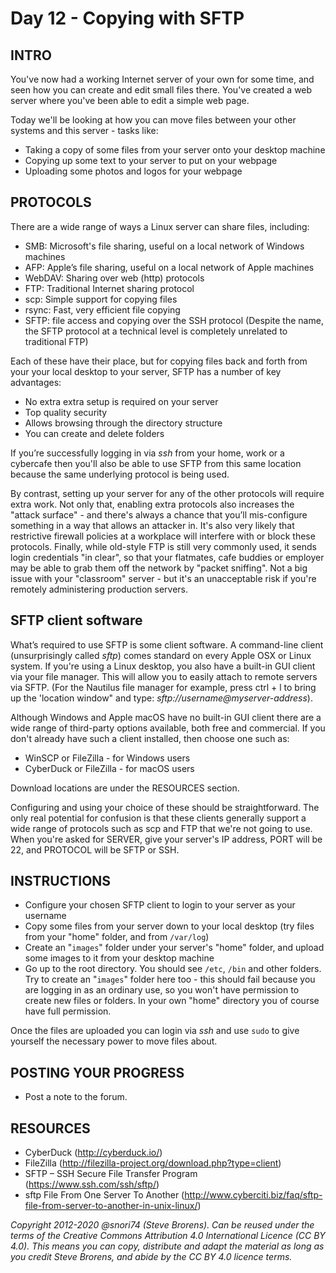 # Day 12 - Copying with SFTP

## INTRO

You've now had a working Internet server of your own for some time, and seen how you can create and edit small files there. You've created a web server where you've been able to edit a simple web page.

Today we'll be looking at how you can move files between your other systems and this server - tasks like:

* Taking a copy of some files from your server onto your desktop machine
* Copying up some text to your server to put on your webpage
* Uploading some photos and logos for your webpage

## PROTOCOLS

There are a wide range of ways a Linux server can share files, including:

* SMB: Microsoft's file sharing, useful on a local network of Windows machines
* AFP: Apple’s file sharing, useful on a local network of Apple machines
* WebDAV: Sharing over web (http) protocols
* FTP: Traditional Internet sharing protocol
* scp: Simple support for copying files
* rsync: Fast, very efficient file copying
* SFTP: file access and copying over the SSH protocol (Despite the name, the SFTP protocol at a technical level is completely unrelated to traditional FTP)

Each of these have their place, but for copying files back and forth from your your local desktop to your server, SFTP has a number of key advantages:

* No extra extra setup is required on your server
* Top quality security
* Allows browsing through the directory structure
* You can create and delete folders

If you’re successfully logging in via _ssh_ from your home, work or a cybercafe then you'll also be able to use SFTP from this same location because the same underlying protocol is being used.

By contrast, setting up your server for any of the other protocols will require extra work. Not only that, enabling extra protocols also increases the "attack surface" - and there's always a chance that you’ll mis-configure something in a way that allows an attacker in. It's also very likely that restrictive firewall policies at a workplace will interfere with or block these protocols. Finally, while old-style FTP is still very commonly used, it sends login credentials "in clear", so that your flatmates, cafe buddies or employer may be able to grab them off the network by "packet sniffing". Not a big issue with your "classroom" server - but it's an unacceptable risk if you're remotely administering production servers.

## SFTP client software

What’s required to use SFTP is some client software. A command-line client (unsurprisingly called _sftp_) comes standard on every Apple OSX or Linux system. If you're using a Linux desktop, you also have a built-in GUI client via your file manager. This will allow you to easily attach to remote servers via SFTP. (For the Nautilus file manager for example, press ctrl + l to bring up the 'location window" and type: _sftp://username@myserver-address_).

Although Windows and Apple macOS have no built-in GUI client there are  a wide range of third-party options available, both free and commercial. If you don't already have such a client installed, then choose one such as:
* WinSCP or FileZilla  - for Windows users
* CyberDuck or FileZilla  - for macOS users

Download locations are under the RESOURCES section.

Configuring and using your choice of these should be straightforward. The only real potential for confusion is that these clients generally support a wide range of protocols such as scp and FTP that we're not going to use. When you're asked for SERVER, give your server's IP address, PORT will be 22, and PROTOCOL will be SFTP or SSH.

## INSTRUCTIONS

* Configure your chosen SFTP client to login to your server as your username
* Copy some files from your server down to your local desktop (try files from your "home" folder, and from `/var/log`)
* Create an "`images`" folder under your server's "home" folder, and upload some images to it from your desktop machine
* Go up to the root directory. You should see `/etc`, `/bin` and other folders. Try to create an "`images`" folder here too - this should fail because you are logging in as an ordinary use, so you won't have permission to create new files or folders. In your own "home" directory you of course have full permission. 

Once the files are uploaded you can login via _ssh_ and use `sudo` to give yourself the necessary power to move files about.

## POSTING YOUR PROGRESS

* Post a note to the forum.

## RESOURCES

* CyberDuck (http://cyberduck.io/)
* FileZilla (http://filezilla-project.org/download.php?type=client)
* SFTP – SSH Secure File Transfer Program (https://www.ssh.com/ssh/sftp/)
* sftp File From One Server To Another (http://www.cyberciti.biz/faq/sftp-file-from-server-to-another-in-unix-linux/)

*Copyright 2012-2020 @snori74 (Steve Brorens). Can be reused under the terms of the Creative Commons Attribution 4.0 International Licence (CC BY 4.0).*
*This means you can copy, distribute and adapt the material as long as you credit Steve Brorens, and abide by the CC BY 4.0 licence terms.*
